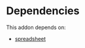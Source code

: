 # Dependencies

This addon depends on:

- [spreadsheet](../../../../odoo-bringout-oca-ocb-spreadsheet)
